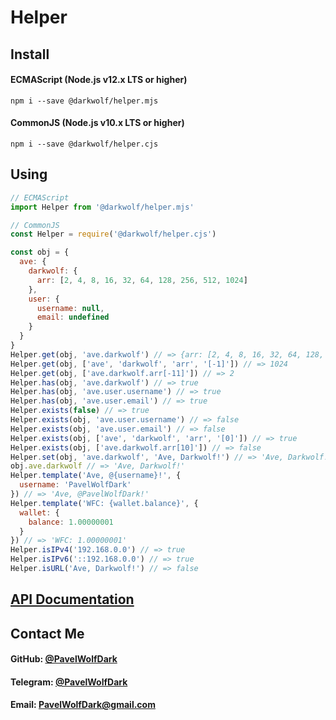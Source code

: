 # Helper
## Install
#### ECMAScript (Node.js v12.x LTS or higher)
`npm i --save @darkwolf/helper.mjs`
#### CommonJS (Node.js v10.x LTS or higher)
`npm i --save @darkwolf/helper.cjs`
## Using
```javascript
// ECMAScript
import Helper from '@darkwolf/helper.mjs'

// CommonJS
const Helper = require('@darkwolf/helper.cjs')

const obj = {
  ave: {
    darkwolf: {
      arr: [2, 4, 8, 16, 32, 64, 128, 256, 512, 1024]
    },
    user: {
      username: null,
      email: undefined
    }
  }
}
Helper.get(obj, 'ave.darkwolf') // => {arr: [2, 4, 8, 16, 32, 64, 128, 256, 512, 1024]}
Helper.get(obj, ['ave', 'darkwolf', 'arr', '[-1]']) // => 1024
Helper.get(obj, ['ave.darkwolf.arr[-11]']) // => 2
Helper.has(obj, 'ave.darkwolf') // => true
Helper.has(obj, 'ave.user.username') // => true
Helper.has(obj, 'ave.user.email') // => true
Helper.exists(false) // => true
Helper.exists(obj, 'ave.user.username') // => false
Helper.exists(obj, 'ave.user.email') // => false
Helper.exists(obj, ['ave', 'darkwolf', 'arr', '[0]']) // => true
Helper.exists(obj, ['ave.darkwolf.arr[10]']) // => false
Helper.set(obj, 'ave.darkwolf', 'Ave, Darkwolf!') // => 'Ave, Darkwolf!'
obj.ave.darkwolf // => 'Ave, Darkwolf!'
Helper.template('Ave, @{username}!', {
  username: 'PavelWolfDark'
}) // => 'Ave, @PavelWolfDark!'
Helper.template('WFC: {wallet.balance}', {
  wallet: {
    balance: 1.00000001
  }
}) // => 'WFC: 1.00000001'
Helper.isIPv4('192.168.0.0') // => true
Helper.isIPv6('::192.168.0.0') // => true
Helper.isURL('Ave, Darkwolf!') // => false
```
## [API Documentation](https://github.com/Darkwolf/node-helper/blob/master/docs/API.md)
## Contact Me
#### GitHub: [@PavelWolfDark](https://github.com/PavelWolfDark)
#### Telegram: [@PavelWolfDark](https://t.me/PavelWolfDark)
#### Email: [PavelWolfDark@gmail.com](mailto:PavelWolfDark@gmail.com)

